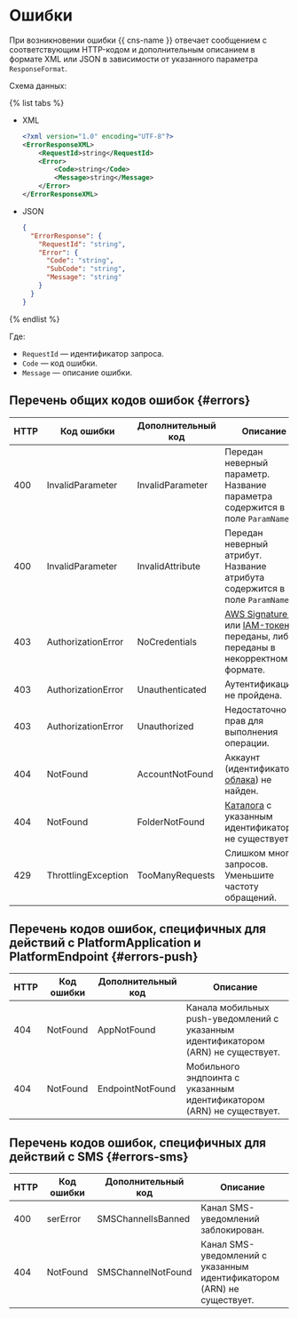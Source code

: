 # Ошибки

При возникновении ошибки {{ cns-name }} отвечает сообщением с соответствующим HTTP-кодом и дополнительным описанием в формате XML или JSON в зависимости от указанного параметра `ResponseFormat`.

Схема данных:

{% list tabs %}

- XML

  ```xml
  <?xml version="1.0" encoding="UTF-8"?>
  <ErrorResponseXML>
	  <RequestId>string</RequestId>
	  <Error>
		  <Code>string</Code>
		  <Message>string</Message>
	  </Error>
  </ErrorResponseXML>
  ```

- JSON

  ```json
  {
    "ErrorResponse": {
      "RequestId": "string",
      "Error": {
        "Code": "string",
        "SubCode": "string",
        "Message": "string"
      }
    }
  }
  ```

{% endlist %}

Где:
* `RequestId` — идентификатор запроса.
* `Code` — код ошибки.
* `Message` — описание ошибки.

## Перечень общих кодов ошибок {#errors}

HTTP | Код ошибки | Дополнительный код | Описание
--- | --- | --- | ---
400 | InvalidParameter | InvalidParameter | Передан неверный параметр. Название параметра содержится в поле `ParamName`.
400 | InvalidParameter | InvalidAttribute | Передан неверный атрибут. Название атрибута содержится в поле `ParamName`.
403 | AuthorizationError | NoCredentials | [AWS Signature V4](https://docs.aws.amazon.com/IAM/latest/UserGuide/reference_aws-signing.html) или [IAM-токен](../../iam/concepts/authorization/iam-token.md) не переданы, либо переданы в некорректном формате.
403 | AuthorizationError | Unauthenticated | Аутентификация не пройдена.
403 | AuthorizationError | Unauthorized | Недостаточно прав для выполнения операции.
404 | NotFound | AccountNotFound | Аккаунт (идентификатор [облака](../../resource-manager/concepts/resources-hierarchy.md#cloud)) не найден.
404 | NotFound | FolderNotFound | [Каталога](../../resource-manager/concepts/resources-hierarchy.md#folder) с указанным идентификатором не существует.
429 | ThrottlingException | TooManyRequests | Слишком много запросов. Уменьшите частоту обращений.

## Перечень кодов ошибок, специфичных для действий с PlatformApplication и PlatformEndpoint {#errors-push}

HTTP | Код ошибки | Дополнительный код | Описание
--- | --- | --- | ---
404 | NotFound | AppNotFound | Канала мобильных push-уведомлений с указанным идентификатором (ARN) не существует.
404 | NotFound | EndpointNotFound | Мобильного эндпоинта с указанным идентификатором (ARN) не существует.

## Перечень кодов ошибок, специфичных для действий с SMS {#errors-sms}

HTTP | Код ошибки | Дополнительный код | Описание
--- | --- | --- | ---
400 | serError | SMSChannelIsBanned | Канал SMS-уведомлений заблокирован.
404 | NotFound | SMSChannelNotFound | Канал SMS-уведомлений с указанным идентификатором (ARN) не существует.